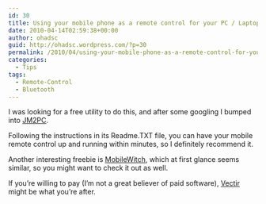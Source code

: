 ```yaml
---
id: 30
title: Using your mobile phone as a remote control for your PC / Laptop (via Bluetooth)
date: 2010-04-14T02:59:38+00:00
author: ohadsc
guid: http://ohadsc.wordpress.com/?p=30
permalink: /2010/04/using-your-mobile-phone-as-a-remote-control-for-your-pc-laptop-via-bluetooth/
categories:
  - Tips
tags:
  - Remote-Control
  - Bluetooth
---
```

I was looking for a free utility to do this, and after some googling I bumped into [JM2PC](https://sourceforge.net/projects/jm2pc/).

Following the instructions in its Readme.TXT file, you can have your mobile remote control up and running within minutes, so I definitely recommend it.

Another interesting freebie is [MobileWitch](http://www.mobilewitch.com/Mobilewitch-Bluetooth-Remote-Control_software_details_2.htm), which at first glance seems similar, so you might want to check it out as well.

If you&#8217;re willing to pay (I&#8217;m not a great believer of paid software), [Vectir](http://www.vectir.com) might be what you&#8217;re after.